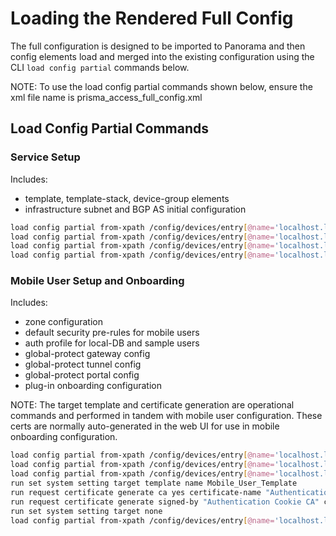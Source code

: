 # Loading the Rendered Full Config

The full configuration is designed to be imported to Panorama and then config elements load and merged into
the existing configuration using the CLI ```load config partial``` commands below.

NOTE: To use the load config partial commands shown below, ensure the xml file name is prisma_access_full_config.xml

## Load Config Partial Commands

### Service Setup

Includes:

* template, template-stack, device-group elements
* infrastructure subnet and BGP AS initial configuration

```bash
load config partial from-xpath /config/devices/entry[@name='localhost.localdomain']/template/entry[@name='Service_Conn_Template'] to-xpath /config/devices/entry[@name='localhost.localdomain']/template/entry[@name='Service_Conn_Template'] mode merge from prisma_access_full_config.xml
load config partial from-xpath /config/devices/entry[@name='localhost.localdomain']/template-stack/entry[@name='Service_Conn_Template_Stack'] to-xpath /config/devices/entry[@name='localhost.localdomain']/template-stack/entry[@name='Service_Conn_Template_Stack'] mode merge from prisma_access_full_config.xml
load config partial from-xpath /config/devices/entry[@name='localhost.localdomain']/device-group/entry[@name='Service_Conn_Device_Group'] to-xpath /config/devices/entry[@name='localhost.localdomain']/device-group/entry[@name='Service_Conn_Device_Group'] mode merge from prisma_access_full_config.xml
load config partial from-xpath /config/devices/entry[@name='localhost.localdomain']/plugins/cloud_services/service-connection to-xpath /config/devices/entry[@name='localhost.localdomain']/plugins/cloud_services/service-connection mode merge from prisma_access_full_config.xml

```

### Mobile User Setup and Onboarding

Includes:

* zone configuration
* default security pre-rules for mobile users
* auth profile for local-DB and sample users
* global-protect gateway config
* global-protect tunnel config
* global-protect portal config
* plug-in onboarding configuration

NOTE: The target template and certificate generation are operational commands and performed in tandem with mobile user
configuration. These certs are normally auto-generated in the web UI for use in mobile onboarding configuration.

```bash
load config partial from-xpath /config/devices/entry[@name='localhost.localdomain']/template/entry[@name='Mobile_User_Template'] to-xpath /config/devices/entry[@name='localhost.localdomain']/template/entry[@name='Mobile_User_Template'] mode merge from prisma_access_full_config.xml
load config partial from-xpath /config/devices/entry[@name='localhost.localdomain']/template-stack/entry[@name='Mobile_User_Template_Stack'] to-xpath /config/devices/entry[@name='localhost.localdomain']/template-stack/entry[@name='Mobile_User_Template_Stack'] mode merge from prisma_access_full_config.xml
load config partial from-xpath /config/devices/entry[@name='localhost.localdomain']/device-group/entry[@name='Mobile_User_Device_Group'] to-xpath /config/devices/entry[@name='localhost.localdomain']/device-group/entry[@name='Mobile_User_Device_Group'] mode merge from prisma_access_full_config.xml
run set system setting target template name Mobile_User_Template
run request certificate generate ca yes certificate-name "Authentication Cookie CA" name "Authentication Cookie CA" algorithm RSA rsa-nbits 2048
run request certificate generate signed-by "Authentication Cookie CA" certificate-name "Authentication Cookie Cert" name "Authentication Cookie Cert" algorithm RSA rsa-nbits 2048
run set system setting target none
load config partial from-xpath /config/devices/entry[@name='localhost.localdomain']/plugins/cloud_services/mobile-users to-xpath /config/devices/entry[@name='localhost.localdomain']/plugins/cloud_services/mobile-users mode merge from prisma_access_full_config.xml

```

